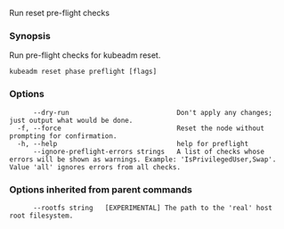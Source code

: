 
Run reset pre-flight checks

### Synopsis

Run pre-flight checks for kubeadm reset.

```
kubeadm reset phase preflight [flags]
```

### Options

```
      --dry-run                           Don't apply any changes; just output what would be done.
  -f, --force                             Reset the node without prompting for confirmation.
  -h, --help                              help for preflight
      --ignore-preflight-errors strings   A list of checks whose errors will be shown as warnings. Example: 'IsPrivilegedUser,Swap'. Value 'all' ignores errors from all checks.
```

### Options inherited from parent commands

```
      --rootfs string   [EXPERIMENTAL] The path to the 'real' host root filesystem.
```
